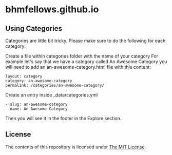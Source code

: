 # bhmfellows.github.io


## Using Categories

Categories are little bit tricky. Please make sure to do the following for each category:

Create a file within categories folder with the name of your category For example let's say that we have a category called An Awesome Category you will need to add an an-awesome-category.html file with this content:

```
layout: category
category: an-awesome-category
permalink: /categories/an-awesome-category/
```

Create an entry inside _data/categories.yml

```
- slug: an-awesome-category
  name: An Awesome Category
```  
   
Then you will see it in the footer in the Explore section.


## License

The contents of this repository is licensed under [The MIT License](https://opensource.org/licenses/MIT).
